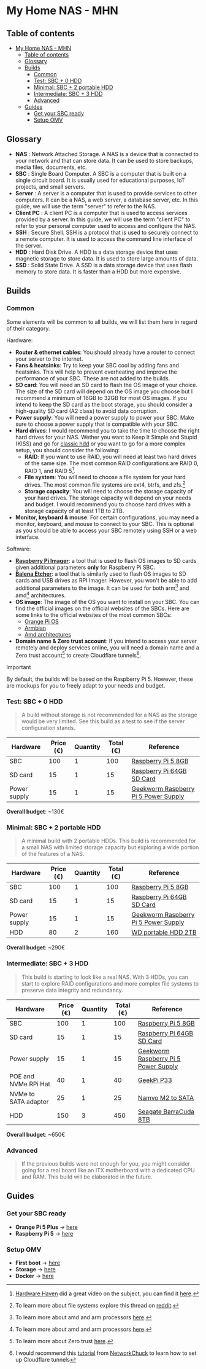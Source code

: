 # My Home NAS - MHN

## Table of contents

- [My Home NAS - MHN](#my-home-nas---mhn)
  - [Table of contents](#table-of-contents)
  - [Glossary](#glossary)
  - [Builds](#builds)
    - [Common](#common)
    - [Test: SBC + 0 HDD](#test-sbc--0-hdd)
    - [Minimal: SBC + 2 portable HDD](#minimal-sbc--2-portable-hdd)
    - [Intermediate: SBC + 3 HDD](#intermediate-sbc--3-hdd)
    - [Advanced](#advanced)
  - [Guides](#guides)
    - [Get your SBC ready](#get-your-sbc-ready)
    - [Setup OMV](#setup-omv)

## Glossary

- **NAS** : Network Attached Storage. A NAS is a device that is connected to your network and that can store data. It can be used to store backups, media files, documents, etc.
- **SBC** : Single Board Computer. A SBC is a computer that is built on a single circuit board. It is usually used for educational purposes, IoT projects, and small servers.
- **Server** : A server is a computer that is used to provide services to other computers. It can be a NAS, a web server, a database server, etc. In this guide, we will use the term "server" to refer to the NAS.
- **Client PC** : A client PC is a computer that is used to access services provided by a server. In this guide, we will use the term "client PC" to refer to your personal computer used to access and configure the NAS.
- **SSH** : Secure Shell. SSH is a protocol that is used to securely connect to a remote computer. It is used to access the command line interface of the server.
- **HDD** : Hard Disk Drive. A HDD is a data storage device that uses magnetic storage to store data. It is used to store large amounts of data.
- **SSD** : Solid State Drive. A SSD is a data storage device that uses flash memory to store data. It is faster than a HDD but more expensive.

## Builds

### Common

Some elements will be common to all builds, we will list them here in regard of their category.

Hardware:

- **Router & ethernet cables**: You should already have a router to connect your server to the internet.
- **Fans & heatsinks**: Try to keep your SBC cool by adding fans and heatsinks. This will help to prevent overheating and improve the performance of your SBC. These are not added to the builds.
- **SD card**: You will need an SD card to flash the OS image of your choice. The size of the SD card will depend on the OS image you choose but I recommend a minimum of 16GB to 32GB for most OS images. If you intend to keep the SD card as the boot storage, you should consider a high-quality SD card (A2 class) to avoid data corruption.
- **Power supply**: You will need a power supply to power your SBC. Make sure to choose a power supply that is compatible with your SBC.
- **Hard drives**: I would recommend you to take the time to choose the right hard drives for your NAS. Wether you want to Keep It Simple and Stupid (KISS) and go for [classic hdd](https://www.westerndigital.com/products/portable-drives/wd-my-passport-ultra-usb-c-hdd?sku=WDBC3C0010BSL-WESN) or you want to go for a more complex setup, you should consider the following:
  - **RAID**: If you want to use RAID, you will need at least two hard drives of the same size. The most common RAID configurations are RAID 0, RAID 1, and RAID 5[^1].
  - **File system**: You will need to choose a file system for your hard drives. The most common file systems are ext4, btrfs, and zfs.[^2]
  - **Storage capacity**: You will need to choose the storage capacity of your hard drives. The storage capacity will depend on your needs and budget. I would recommend you to choose hard drives with a storage capacity of at least 1TB to 2TB.
- **Monitor, keyboard & mouse**: For certain configurations, you may need a monitor, keyboard, and mouse to connect to your SBC. This is optional as you should be able to access your SBC remotely using SSH or a web interface.

Software:

- [**Raspberry Pi Imager**](https://www.raspberrypi.com/software/): a tool that is used to flash OS images to SD cards given additional parameters **only** for Raspberry Pi SBC.
- [**Balena Etcher**](https://www.raspberrypi.com/software/): a tool that is similarly used to flash OS images to SD cards and USB drives as RPI Imager. However, you won't be able to add additional parameters to the image. It can be used for both arm[^3] and amd[^3] architectures.
- **OS image**: The image of the OS you want to install on your SBC. You can find the official images on the official websites of the SBCs. Here are some links to the official websites of the most common SBCs:
  - [Orange Pi OS](https://www.orangepi.org/downloadresources/)
  - [Armbian](https://www.armbian.com/download/)
  - [Amd architectures](https://www.openmediavault.org/download/)
- **Domain name & Zero trust account**: If you intend to access your server remotely and deploy services online, you will need a domain name and a Zero trust account[^4] to create Cloudflare tunnels[^5].

> [!IMPORTANT]
> By default, the builds will be based on the Raspberry Pi 5. However, these are mockups for you to freely adapt to your needs and budget.

### Test: SBC + 0 HDD

> A build without storage is not recommended for a NAS as the storage would be very limited. See this build as a test to see if the server configuration stands.

| Hardware     | Price (€) | Quantity | Total (€) | Reference                                                                                                                                                                                                                           |
| ------------ | --------- | -------- | --------- | ----------------------------------------------------------------------------------------------------------------------------------------------------------------------------------------------------------------------------------- |
| SBC          | 100       | 1        | 100       | [Raspberry Pi 5 8GB](https://www.kubii.com/fr/cartes-nano-ordinateurs/4106-1832-raspberry-pi-5-3272496315938.html#/ram-8_gb)                                                                                                        |
| SD card      | 15        | 1        | 15        | [Raspberry Pi 64GB SD Card](https://www.kubii.com/fr/support-de-stockage/4392-2100-carte-sd-officielle-raspberry-pi-3272496319158.html?mot_tcid=b4438e27-887f-47e1-89be-338c634ac0ea#/capacite_de_stockage-64_gb/os-sans_os_active) |
| Power supply | 15        | 1        | 15        | [Geekworm Raspberry Pi 5 Power Supply](https://amzn.eu/d/esncmz2)                                                                                                                                                                   |

**Overall budget**: ~130€

### Minimal: SBC + 2 portable HDD

> A minimal build with 2 portable HDDs. This build is recommended for a small NAS with limited storage capacity but exploring a wide portion of the features of a NAS.

| Hardware     | Price (€) | Quantity | Total (€) | Reference                                                                                                                                                                                                                           |
| ------------ | --------- | -------- | --------- | ----------------------------------------------------------------------------------------------------------------------------------------------------------------------------------------------------------------------------------- |
| SBC          | 100       | 1        | 100       | [Raspberry Pi 5 8GB](https://www.kubii.com/fr/cartes-nano-ordinateurs/4106-1832-raspberry-pi-5-3272496315938.html#/ram-8_gb)                                                                                                        |
| SD card      | 15        | 1        | 15        | [Raspberry Pi 64GB SD Card](https://www.kubii.com/fr/support-de-stockage/4392-2100-carte-sd-officielle-raspberry-pi-3272496319158.html?mot_tcid=b4438e27-887f-47e1-89be-338c634ac0ea#/capacite_de_stockage-64_gb/os-sans_os_active) |
| Power supply | 15        | 1        | 15        | [Geekworm Raspberry Pi 5 Power Supply](https://amzn.eu/d/esncmz2)                                                                                                                                                                   |
| HDD          | 80        | 2        | 160       | [WD portable HDD 2TB](https://amzn.eu/d/bWB4Jla)                                                                                                                                                                                    |

**Overall budget**: ~290€

### Intermediate: SBC + 3 HDD

> This build is starting to look like a real NAS. With 3 HDDs, you can start to explore RAID configurations and more complex file systems to preserve data integrity and redundancy.

| Hardware             | Price (€) | Quantity | Total (€) | Reference                                                                                                                                                                                                                           |
| -------------------- | --------- | -------- | --------- | ----------------------------------------------------------------------------------------------------------------------------------------------------------------------------------------------------------------------------------- |
| SBC                  | 100       | 1        | 100       | [Raspberry Pi 5 8GB](https://www.kubii.com/fr/cartes-nano-ordinateurs/4106-1832-raspberry-pi-5-3272496315938.html#/ram-8_gb)                                                                                                        |
| SD card              | 15        | 1        | 15        | [Raspberry Pi 64GB SD Card](https://www.kubii.com/fr/support-de-stockage/4392-2100-carte-sd-officielle-raspberry-pi-3272496319158.html?mot_tcid=b4438e27-887f-47e1-89be-338c634ac0ea#/capacite_de_stockage-64_gb/os-sans_os_active) |
| Power supply         | 15        | 1        | 15        | [Geekworm Raspberry Pi 5 Power Supply](https://amzn.eu/d/esncmz2)                                                                                                                                                                   |
| POE and NVMe RPi Hat | 40        | 1        | 40        | [GeekPi P33](https://amzn.eu/d/5xsOfVs)                                                                                                                                                                                             |
| NVMe to SATA adapter | 25        | 1        | 25        | [Namvo M2 to SATA](https://amzn.eu/d/fAt3BhD)                                                                                                                                                                                       |
| HDD                  | 150       | 3        | 450       | [Seagate BarraCuda 8TB](https://www.amazon.fr/-/en/dp/B075WYBQXJ/)                                                                                                                                                                  |

**Overall budget**: ~650€

### Advanced

> If the previous builds were not enough for you, you might consider going for a real board like an ITX motherboard with a dedicated CPU and RAM. This build will be elaborated in the future.

## Guides

### Get your SBC ready

- **Orange Pi 5 Plus** -> [here](./parts/orangepi.md)
- **Raspberry Pi 5** -> [here](./parts/raspberrypi.md)

### Setup OMV

- **First boot** -> [here](./parts/omv-first-boot.md)
- **Storage** -> [here](./parts/omv-storage.md)
- **Docker** -> [here](./parts/omv-docker.md)

[^1]: [Hardware Haven](https://www.youtube.com/@HardwareHaven) did a great video on the subject, you can find it [here](https://www.youtube.com/watch?v=ykhaXo6m-04).
[^2]: To learn more about file systems explore this thread on [reddit](https://www.reddit.com/r/linuxquestions/comments/kptm30/zfs_vs_btrfs_vs_ext4_for_a_consumer/).
[^3]: To learn more about amd and arm processors [here](https://medium.com/@aebbatlfgt/breaking-down-the-differences-between-amd-and-arm-processors-cd5dbf5f8c21).
[^4]: To learn more about Zero trust [here](https://www.cloudflare.com/learning/security/what-is-zero-trust/).
[^5]: I would recommend this [tutorial](https://www.youtube.com/watch?v=ey4u7OUAF3c) from [NetworkChuck](https://www.youtube.com/channel/UC9x0AN7BWHpCDHSm9NiJFJQ) to learn how to set up Cloudflare tunnels
